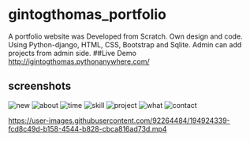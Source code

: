 # gintogthomas_portfolio
A portfolio website was Developed from Scratch. Own design and code. Using Python-django, HTML, CSS, Bootstrap and Sqlite. Admin can add projects from admin side.
##Live Demo
http://igintogthomas.pythonanywhere.com/

## screenshots
![new](https://user-images.githubusercontent.com/92264484/190399950-9ee15f29-c920-47ff-b035-3c2a407fa017.JPG)
![about](https://user-images.githubusercontent.com/92264484/190399964-c4d68dd4-d28f-451a-a274-ab2d20239900.JPG)
![time](https://user-images.githubusercontent.com/92264484/190399992-ca4c4608-0080-4d86-b4f0-7dbcb05b5b98.JPG)
![skill](https://user-images.githubusercontent.com/92264484/190399993-3424a9f9-4464-413d-87c7-e28740c6c87d.JPG)
![project](https://user-images.githubusercontent.com/92264484/190400004-8329deaf-e5f1-4371-8482-7605ecd501a9.JPG)
![what](https://user-images.githubusercontent.com/92264484/190400008-7b5bf3a7-a6c6-400f-8644-4a4b0ecd9048.JPG)
![contact](https://user-images.githubusercontent.com/92264484/190400014-b6d3360f-b925-461c-8f69-d1b8210fc98a.JPG)


https://user-images.githubusercontent.com/92264484/194924339-fcd8c49d-b158-4544-b828-cbca816ad73d.mp4

